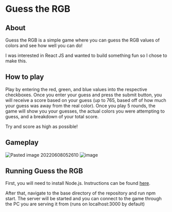 # Guess the RGB
## About
Guess the RGB is a simple game where you can guess the RGB values of colors and see how well you can do!

I was interested in React JS and wanted to build something fun so I chose to make this.

## How to play
Play by entering the red, green, and blue values into the respective checkboxes. Once you enter your guess and press the submit button, you will receive a score based on your guess (up to 765, based off of how much your guess was away from the real color). Once you play 5 rounds, the game will show you your guesses, the actual colors you were attempting to guess, and a breakdown of your total score. 

Try and score as high as possible!

## Gameplay
![Pasted image 20220608052610](https://user-images.githubusercontent.com/40770861/172594805-c5a0bcaa-0e33-4fa9-b8bb-321b4756e503.png)
![image](https://user-images.githubusercontent.com/40770861/172594762-a2397a38-327a-4afe-a6c0-efcaaa097764.png)

## Running Guess the RGB
First, you will need to install Node.js. Instructions can be found [here](https://docs.npmjs.com/downloading-and-installing-node-js-and-npm). 

After that, navigate to the base directory of the repository and run npm start. The server will be started and you can connect to the game through the PC you are serving it from (runs on localhost:3000 by default)
